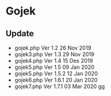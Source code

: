 # Gojek
 
## Update
 * gojek.php Ver 1.2 26 Nov 2019
 * gojek3.php Ver 1.3 29 Nov 2019
 * gojek4.php Ver 1.4 15 Des 2019
 * gojek5.php Ver 1.5 09 Jan 2020
 * gojek5.php Ver 1.5.2 12 Jan 2020
 * gojek6.php Ver 1.6.1 20 Jan 2020
 * gojek7.php Ver 1.7.1 03 Mar 2020 gg
